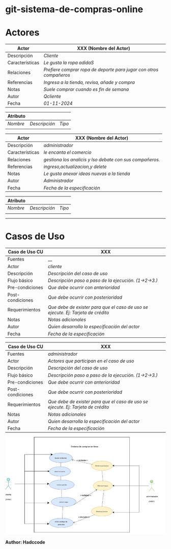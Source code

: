 # git-sistema-de-compras-online

# Actores

|  Actor | XXX (Nombre del Actor) |
|---|---|
| Descripción  | _Cliente_  |
| Características  | _Le gusta la ropa adidaS_ |
| Relaciones | _Prefiere comprar ropa de deporte para jugar con otros compañeros_  |
| Referencias | _Ingresa a la tienda, revisa, añade y compra_ |   
|  Notas |  _Suele comprar cuando es fin de semana_ |
| Autor  | _Qcliente_ |
|Fecha | _01-11-2024_ |

|  Atributo |||
|---|---|---|
| _Nombre_  | _Descripción_  | _Tipo_ |
| | |


|  Actor | XXX (Nombre del Actor) |
|---|---|
| Descripción  | _administrador_  |
| Características  | _le encanta el comercio_ |
| Relaciones | _gestiona los analicis y lso debate con sus compañeros._  |
| Referencias | _ingreso,actualizacion,y delete_ |   
|  Notas |  _Le gusta anexar ideas nuevas a la tienda_ |
| Autor  | _Administrador_ |
|Fecha | _Fecha de la especificación_ |

|  Atributo |||
|---|---|---|
| _Nombre_  | _Descripción_  | _Tipo_ |
| | |


 ___


# Casos de Uso

|  Caso de Uso	CU | XXX  |
  |---|---|
  | Fuentes  | __  |
  | Actor  |  _cliente_ |
  | Descripción | _Descripción del caso de uso_  |
  | Flujo básico | _Descripción paso a paso de la ejecución. (1->2->3.)_ |
  | Pre-condiciones | _Que debe ocurrir con anterioridad_  |  
  | Post-condiciones  | _Que debe ocurrir con posterioridad_  |  
  |  Requerimientos | _Que debe de exister para que el caso de uso se ejecute. Ej: Tarjeta de crédito_  |
  |  Notas |  _Notas adicionales_ |
  | Autor  | _Quien desarrolla la especificación del actor_ |
  |Fecha | _Fecha de la especificación_ |

  Caso de Uso	CU | XXX  |
  |---|---|
  | Fuentes  | _administrador_  |
  | Actor  |  _Actores que participan en el caso de uso_ |
  | Descripción | _Descripción del caso de uso_  |
  | Flujo básico | _Descripción paso a paso de la ejecución. (1->2->3.)_ |
  | Pre-condiciones | _Que debe ocurrir con anterioridad_  |  
  | Post-condiciones  | _Que debe ocurrir con posterioridad_  |  
  |  Requerimientos | _Que debe de exister para que el caso de uso se ejecute. Ej: Tarjeta de crédito_  |
  |  Notas |  _Notas adicionales_ |
  | Autor  | _Quien desarrolla la especificación del actor_ |
  |Fecha | _Fecha de la especificación_ |


  <img src="imagenes/tienda_online.drawio.png">

  __Author: Hadccode__